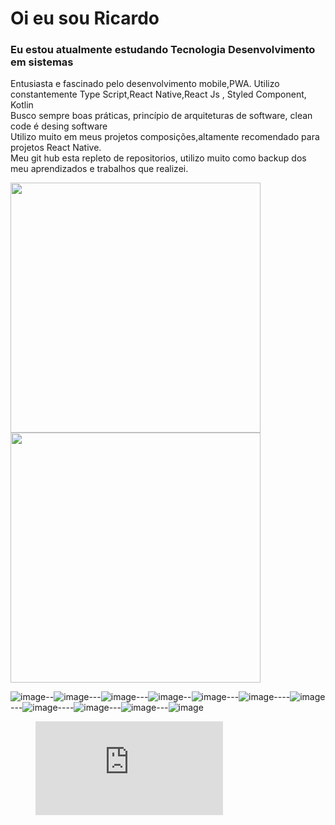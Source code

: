 # Oi eu sou Ricardo
### Eu estou atualmente estudando Tecnologia Desenvolvimento em sistemas 
 Entusiasta e fascinado pelo desenvolvimento mobile,PWA. Utilizo constantemente Type Script,React Native,React Js , Styled Component, Kotlin</br>
 Busco sempre boas práticas, princípio de arquiteturas de software, clean code é desing software</br>
 Utilizo muito em meus projetos composições,altamente recomendado para projetos React Native.</br>
 Meu git hub esta repleto de repositorios, utilizo muito como backup dos meu aprendizados e trabalhos que realizei. 
 


<p>
<a href="https://github.com/anuraghazra/github-readme-stats">
  <img  width="400" src="https://github-readme-stats.vercel.app/api?username=kenjimaeda54&show_icons=true&theme=gruvbox&locale=es&custom_title=Minhas estatisticas" />
</a>
<a href="https://github.com/anuraghazra/github-readme-stats">
  <img width="400" src="https://github-readme-stats.vercel.app/api/wakatime?username=kenjimaeda&layout=default&hide_progress=false&langs_count=5&custom_title=Minha dedicação por horas :airplane" />
</a>
</p> 



![image](https://img.shields.io/badge/JavaScript-F7DF1E?style=for-the-badge&logo=javascript&logoColor=black)--![image](https://img.shields.io/badge/React-20232A?style=for-the-badge&logo=react&logoColor=61DAFB)---![image](https://img.shields.io/badge/React_Native-20232A?style=for-the-badge&logo=react&logoColor=61DAFB)---![image](https://img.shields.io/badge/Redux-593D88?style=for-the-badge&logo=redux&logoColor=white)--![image](https://img.shields.io/badge/React_Router-CA4245?style=for-the-badge&logo=react-router&logoColor=white)---![image](https://img.shields.io/badge/firebase-ffca28?style=for-the-badge&logo=firebase&logoColor=white)----![image](https://img.shields.io/badge/CSS-239120?&style=for-the-badge&logo=css3&logoColor=white)---![image](https://img.shields.io/badge/HTML5-E34F26?style=for-the-badge&logo=html5&logoColor=white)----![image](https://img.shields.io/badge/TypeScript-007ACC?style=for-the-badge&logo=typescript&logoColor=white)---![image](https://img.shields.io/badge/Kotlin-0095D5?&style=for-the-badge&logo=kotlin&logoColor=white)---![image](https://img.shields.io/badge/Figma-F24E1E?style=for-the-badge&logo=figma&logoColor=white)
 
<figure><embed src="https://wakatime.com/share/@kenjimaeda/8310db32-ef7b-4f29-a9c3-66307d4e8662.svg"></embed></figure>
